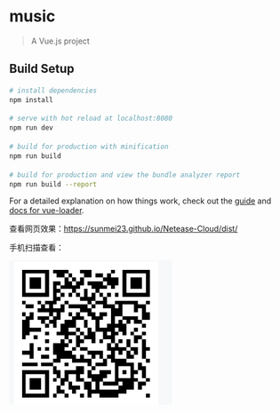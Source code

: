 # music

> A Vue.js project

## Build Setup

``` bash
# install dependencies
npm install

# serve with hot reload at localhost:8080
npm run dev

# build for production with minification
npm run build

# build for production and view the bundle analyzer report
npm run build --report
```

For a detailed explanation on how things work, check out the [guide](http://vuejs-templates.github.io/webpack/) and [docs for vue-loader](http://vuejs.github.io/vue-loader).

查看网页效果：https://sunmei23.github.io/Netease-Cloud/dist/


手机扫描查看：

![Image text](https://raw.githubusercontent.com/sunmei23/Netease-Cloud/master/img-README/二维码.png)
